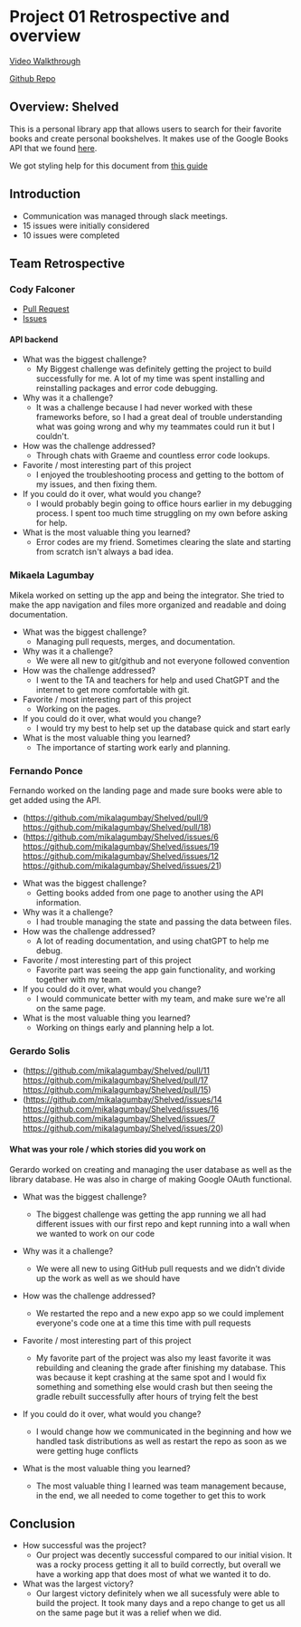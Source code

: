# Project 01 Retrospective and overview

[Video Walkthrough](https://www.youtube.com/watch?v=9yl5NAIyyEo&ab_channel=GerardoSolis) 
<!-- Ads have really ruined rick-rolling. -->
[Github Repo](https://github.com/mikalagumbay/Shelved)

## Overview: Shelved
This is a personal library app that allows users to search for their favorite books and create personal bookshelves. It makes use of the Google Books API that we found [here](https://developers.google.com/books).

We got styling help for this document from [this guide](https://docs.github.com/en/get-started/writing-on-github/getting-started-with-writing-and-formatting-on-github/basic-writing-and-formatting-syntax)

## Introduction

* Communication was managed through slack meetings. 
* 15 issues were initially considered
* 10 issues were completed

## Team Retrospective

### Cody Falconer

- [Pull Request](https://github.com/mikalagumbay/Shelved/pull/13)
- [Issues](https://github.com/mikalagumbay/Shelved/issues?q=is%3Aissue+is%3Aclosed)

#### API backend

+ What was the biggest challenge? 
  + My Biggest challenge was definitely getting the project to build successfully for me. A lot of my time was spent installing and reinstalling packages and error code debugging. 
+ Why was it a challenge?
  + It was a challenge because I had never worked with these frameworks before, so I had a great deal of trouble understanding what was going wrong and why my teammates could run it but I couldn't.
+ How was the challenge addressed?
  + Through chats with Graeme and countless error code lookups. 
+ Favorite / most interesting part of this project
  + I enjoyed the troubleshooting process and getting to the bottom of my issues, and then fixing them.
+ If you could do it over, what would you change?
  + I would probably begin going to office hours earlier in my debugging process. I spent too much time struggling on my own before asking for help. 
+ What is the most valuable thing you learned?
  + Error codes are my friend. Sometimes clearing the slate and starting from scratch isn't always a bad idea.

### Mikaela Lagumbay
Mikela worked on setting up the app and being the integrator. She tried to make the app navigation and files more organized and readable and doing documentation.

+ What was the biggest challenge?
    + Managing pull requests, merges, and documentation.
+ Why was it a challenge?
    + We were all new to git/github and not everyone followed convention
+ How was the challenge addressed?
    + I went to the TA and teachers for help and used ChatGPT and the internet to get more comfortable with git.      
+ Favorite / most interesting part of this project
    + Working on the pages.
+ If you could do it over, what would you change?
    + I would try my best to help set up the database quick and start early   
+ What is the most valuable thing you learned?
    + The importance of starting work early and planning.

### Fernando Ponce
Fernando worked on the landing page and made sure books were able to get added using the API.

- (https://github.com/mikalagumbay/Shelved/pull/9
   https://github.com/mikalagumbay/Shelved/pull/18)
- (https://github.com/mikalagumbay/Shelved/issues/6 
   https://github.com/mikalagumbay/Shelved/issues/19
   https://github.com/mikalagumbay/Shelved/issues/12 
   https://github.com/mikalagumbay/Shelved/issues/21)

+ What was the biggest challenge?
    + Getting books added from one page to another using the API information. 
+ Why was it a challenge?
    + I had trouble managing the state and passing the data between files.
+ How was the challenge addressed?
    + A lot of reading documentation, and using chatGPT to help me debug. 
+ Favorite / most interesting part of this project
    + Favorite part was seeing the app gain functionality, and working together with my team.
+ If you could do it over, what would you change?
    + I would communicate better with my team, and make sure we're all on the same page.
+ What is the most valuable thing you learned?
    + Working on things early and planning help a lot.
### Gerardo Solis

- (https://github.com/mikalagumbay/Shelved/pull/11 
   https://github.com/mikalagumbay/Shelved/pull/17
   https://github.com/mikalagumbay/Shelved/pull/15)
- (https://github.com/mikalagumbay/Shelved/issues/14 
   https://github.com/mikalagumbay/Shelved/issues/16
   https://github.com/mikalagumbay/Shelved/issues/7 
   https://github.com/mikalagumbay/Shelved/issues/20)

#### What was your role / which stories did you work on
Gerardo worked on creating and managing the user database as well as the library database. He was also in charge of making Google OAuth functional.

+ What was the biggest challenge? 
  + The biggest challenge was getting the app running we all had different issues with our first repo and kept running into a wall when we wanted to work on our code

+ Why was it a challenge?
  + We were all new to using GitHub pull requests and we didn’t divide up the work as well as we should have
+ How was the challenge addressed?
  + We restarted the repo and a new expo app so we could implement everyone's code one at a time this time with pull requests
+ Favorite / most interesting part of this project
  + My favorite part of the project was also my least favorite it was rebuilding and cleaning the grade after finishing my database. This was because it kept crashing at the same spot and I would fix something and something else would crash but then seeing the gradle rebuilt successfully after hours of trying felt the best
+ If you could do it over, what would you change?
  + I would change how we communicated in the beginning and how we handled task distributions as well as restart the repo as soon as we were getting huge conflicts
+ What is the most valuable thing you learned?
  + The most valuable thing I learned was team management because, in the end, we all needed to come together to get this to work



## Conclusion

- How successful was the project?
  - Our project was decently successful compared to our initial vision. It was a rocky process getting it all to build correctly, but overall we have a working app that does most of what we wanted it to do. 
- What was the largest victory?
  - Our largest victory definitely when we all sucessfuly were able to build the project. It took many days and a repo change to get us all on the same page but it was a relief when we did. 

